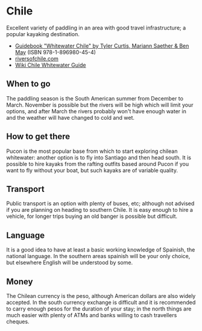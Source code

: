 Chile
=====

Excellent variety of paddling in an area with good travel infrastructure; a popular kayaking destination.

  * [Guidebook "Whitewater Chile" by Tyler Curtis, Mariann Saether & Ben May](http://www.amazon.co.uk/gp/product/1896980457?ie=UTF8&tag=nextswim-21&linkCode=as2&camp=1634&creative=6738&creativeASIN=1896980457) (ISBN 978-1-896980-45-4)
  * [riversofchile.com](http://riversofchile.com)
  * [Wiki Chile Whitewater Guide](http://www.exchile.com/guide/index.php/Rivers_Guide)

When to go
----------

The paddling season is the South American summer from December to March. November is possible but the rivers will be high which will limit your options, and after March the rivers probably won't have enough water in and the weather will have changed to cold and wet.

How to get there
----------------

Pucon is the most popular base from which to start exploring chilean whitewater: another option is to fly into Santiago and then head south. It is possible to hire kayaks from the rafting outfits based around Pucon if you want to fly without your boat, but such kayaks are of variable quality.

Transport
---------

Public transport is an option with plenty of buses, etc; although not advised if you are planning on heading to southern Chile. It is easy enough to hire a vehicle, for longer trips buying an old banger is possible but difficult.

Language
--------

It is a good idea to have at least a basic working knowledge of Spainish, the national language. In the southern areas spainish will be your only choice, but elsewhere English will be understood by some. 

Money
-----

The Chilean currency is the peso, although American dollars are also widely accepted. In the south currency exchange is difficult and it is recommended to carry enough pesos for the duration of your stay; in the north things are much easier with plenty of ATMs and banks willing to cash travellers cheques.



